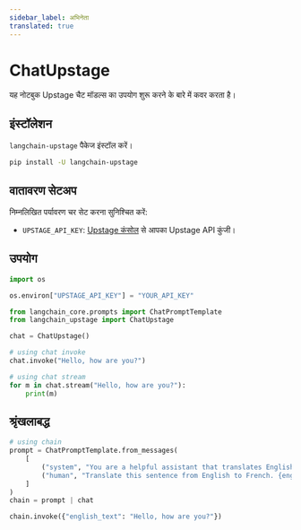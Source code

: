 ```yaml
---
sidebar_label: अभिनेता
translated: true
---
```


# ChatUpstage

यह नोटबुक Upstage चैट मॉडल्स का उपयोग शुरू करने के बारे में कवर करता है।

## इंस्टॉलेशन

`langchain-upstage` पैकेज इंस्टॉल करें।

```bash
pip install -U langchain-upstage
```

## वातावरण सेटअप

निम्नलिखित पर्यावरण चर सेट करना सुनिश्चित करें:

- `UPSTAGE_API_KEY`: [Upstage कंसोल](https://console.upstage.ai/) से आपका Upstage API कुंजी।

## उपयोग

```python
import os

os.environ["UPSTAGE_API_KEY"] = "YOUR_API_KEY"
```

```python
from langchain_core.prompts import ChatPromptTemplate
from langchain_upstage import ChatUpstage

chat = ChatUpstage()
```

```python
# using chat invoke
chat.invoke("Hello, how are you?")
```

```python
# using chat stream
for m in chat.stream("Hello, how are you?"):
    print(m)
```

## श्रृंखलाबद्ध

```python
# using chain
prompt = ChatPromptTemplate.from_messages(
    [
        ("system", "You are a helpful assistant that translates English to French."),
        ("human", "Translate this sentence from English to French. {english_text}."),
    ]
)
chain = prompt | chat

chain.invoke({"english_text": "Hello, how are you?"})
```
